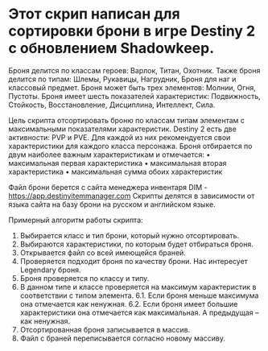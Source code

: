# Этот скрип написан для сортировки брони в игре Destiny 2 с обновлением Shadowkeep.
Броня делится по классам героев: Варлок, Титан, Охотник. 
Также броня делится по типам: Шлемы, Рукавицы, Нагрудник, Броня для наг и классовый предмет.
Броня может быть трех элементов: Молнии, Огня, Пустоты.
Броня имеет шесть показателей характеристик: Подвижность, Стойкость, Восстановление, Дисциплина, Интеллект, Сила.

Цель скрипта отсортировать броню по классам типам элементам с максимальными показателями характеристик.
Destiny 2 есть две активности: PVP и PVE. Для каждой из них рекомендуется свои характеристики для каждого класса персонажа. Броня отбирается по двум наиболее важным характеристикам и отмечается: 
•	максимальная первая характеристика
•	максимальная вторая характеристика
•	максимальная сумма обоих характеристик

Файл брони берется с сайта менеджера инвентаря DIM - https://app.destinyitemmanager.com
Скрипты делятся в зависимости от языка сайта на базу брони на русском и английском языке.

Примерный алгоритм работы скрипта:
1.	Выбирается класс и тип брони, который нужно отсортировать.
2.	Выбираются характеристики, по которым будет отбираться броня.
3.	Открывается файл со всей имеющейся браней.
4.	Проверяется подходит броня по качеству брони. Нас интересует Legendary броня.
5.	Броня проверяется по классу и типу.
6.	В данном типе и классе проверяется на максимум характеристик в соответствии с типом элемента.
6.1.	Если броня меньше максимума она отмечается как ненужная.
6.2.	Если броня имеет большие характеристики она отмечается как максимальная. А предыдущая – как ненужная.
7.	Отсортированная броня записывается в массив.
8.	Файл с браней переписывается согласно новому массиву.

